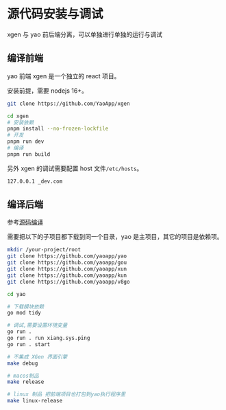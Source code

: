 # 源代码安装与调试

xgen 与 yao 前后端分离，可以单独进行单独的运行与调试

## 编译前端

yao 前端 xgen 是一个独立的 react 项目。

安装前提，需要 nodejs 16+。

```sh
git clone https://github.com/YaoApp/xgen

cd xgen
# 安装依赖
pnpm install --no-frozen-lockfile
# 开发
pnpm run dev
# 编译
pnpm run build
```

另外 xgen 的调试需要配置 host 文件`/etc/hosts`。

```sh
127.0.0.1 _dev.com
```

## 编译后端

参考[源码编译](https://yaoapps.com/doc/%E4%B8%93%E5%AE%B6/%E6%BA%90%E7%A0%81%E7%BC%96%E8%AF%91)

需要把以下的子项目都下载到同一个目录，yao 是主项目，其它的项目是依赖项。

```sh
mkdir /your-project/root
git clone https://github.com/yaoapp/yao
git clone https://github.com/yaoapp/gou
git clone https://github.com/yaoapp/xun
git clone https://github.com/yaoapp/kun
git clone https://github.com/yaoapp/v8go

cd yao

# 下载模块依赖
go mod tidy

# 调试,需要设置环境变量
go run .
go run . run xiang.sys.ping
go run . start

# 不集成 XGen 界面引擎
make debug

# macos制品
make release

# linux 制品 把前端项目也打包到yao执行程序里
make linux-release
```
